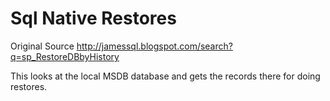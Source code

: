# Sql Native Restores

Original Source http://jamessql.blogspot.com/search?q=sp_RestoreDBbyHistory

This looks at the local MSDB database and gets the records there for doing restores.